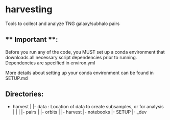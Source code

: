 # harvesting
Tools to collect and analyze TNG galaxy/subhalo pairs


** Important **:
----------------
Before you run any of the code, you MUST set up a conda environment that 
downloads all necessary script dependencies prior to running. 
Dependencies are specified in environ.yml

More details about setting up your conda environment can be found in SETUP.md




Directories:
------------
- harvest
    |
    |- data : Location of data to create subsamples, or for analysis
    |   | 
    |   |- pairs
    |   |- orbits
    |
    |- harvest
    |- notebooks
    |- SETUP
    |- _dev